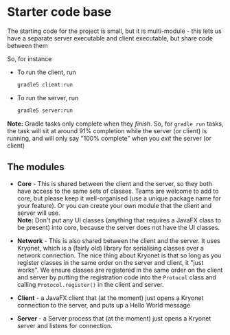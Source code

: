 # Starter code base

The starting code for the project is small, but it is multi-module - this lets us have a separate server executable and client executable, but share code between them

So, for instance

* To run the client, run 

    ```sh
    gradle5 client:run
    ```

* To run the server, run


    ```sh
    gradle5 server:run
    ```


**Note:** Gradle tasks only complete when they *finish*. So, for `gradle run` tasks, the task will sit at around 91% completion while the server (or client) is running, and will only say "100% complete" when you *exit* the server (or client)

## The modules


* **Core** - This is shared between the client and the server, so they both have access to the same sets of classes. Teams are welcome to add to core, but please
  keep it well-organised (use a unique package name for your feature). Or you can create your own module that the client and server will use.  
  **Note:** Don't put any UI classes (anything that requires a JavaFX class to be present) into core, because the server does not have the UI classes.

* **Network** - This is also shared between the client and the server. It uses Kryonet, which is a (fairly old) library for serialising classes over a network connection.
  The nice thing about Kryonet is that so long as you register classes in the same order on the server and client, it "just works". We ensure classes are registered in the
  same order on the client and server by putting the registration code into the `Protocol` class and calling `Protocol.register()` in the client and server. 

* **Client** - a JavaFX client that (at the moment) just opens a Kryonet connection to the server, and puts up a Hello World message

* **Server** - a Server process that (at the moment) just opens a Kryonet server and listens for connection. 

